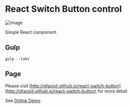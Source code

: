 # React Switch Button control

![image](https://cloud.githubusercontent.com/assets/432181/6348664/25209772-bc22-11e4-9e84-9edd5f23901c.png)

Simple React component.

## Gulp

    gulp --taks

## Page

Please visit [http://gfazioli.github.io/react-switch-button](http://gfazioli.github.io/react-switch-button) for more detail

See [Online Demo](http://gfazioli.github.io/react-switch-button#demo)

